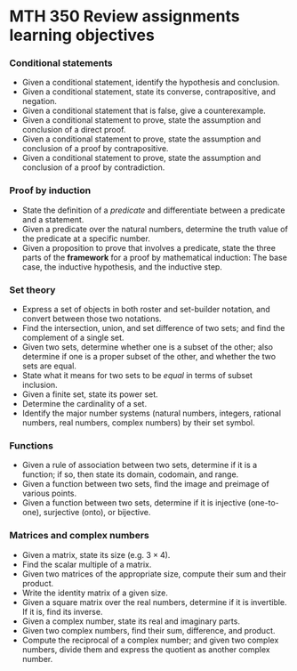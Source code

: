 # MTH 350 Review assignments learning objectives

### Conditional statements 

- Given a conditional statement, identify the hypothesis and conclusion. 
- Given a conditional statement, state its converse, contrapositive, and negation. 
- Given a conditional statement that is false, give a counterexample. 
- Given a conditional statement to prove, state the assumption and conclusion of a direct proof. 
- Given a conditional statement to prove, state the assumption and conclusion of a proof by contrapositive. 
- Given a conditional statement to prove, state the assumption and conclusion of a proof by contradiction. 

### Proof by induction

- State the definition of a *predicate* and differentiate between a predicate and a statement. 
- Given a predicate over the natural numbers, determine the truth value of the predicate at a specific number. 
- Given a proposition to prove that involves a predicate, state the three parts of the **framework** for a proof by mathematical induction: The base case, the inductive hypothesis, and the inductive step. 

### Set theory  

- Express a set of objects in both roster and set-builder notation, and convert between those two notations. 
- Find the intersection, union, and set difference of two sets; and find the complement of a single set. 
- Given two sets, determine whether one is a subset of the other; also determine if one is a proper subset of the other, and whether the two sets are equal. 
- State what it means for two sets to be *equal* in terms of subset inclusion. 
- Given a finite set, state its power set. 
- Determine the cardinality of a set. 
- Identify the major number systems (natural numbers, integers, rational numbers, real numbers, complex numbers) by their set symbol. 

### Functions

- Given a rule of association between two sets, determine if it is a function; if so, then state its domain, codomain, and range. 
- Given a function between two sets, find the image and preimage of various points. 
- Given a function between two sets, determine if it is injective (one-to-one), surjective (onto), or bijective. 

### Matrices and complex numbers

- Given a matrix, state its size (e.g. $3 \times 4$). 
- Find the scalar multiple of a matrix. 
- Given two matrices of the appropriate size, compute their sum and their product. 
- Write the identity matrix of a given size. 
- Given a square matrix over the real numbers, determine if it is invertible. If it is, find its inverse. 
- Given a complex number, state its real and imaginary parts. 
- Given two complex numbers, find their sum, difference, and product. 
- Compute the reciprocal of a complex number; and given two complex numbers, divide them and express the quotient as another complex number.  
<!--stackedit_data:
eyJoaXN0b3J5IjpbMTUwMjI5NDQ3XX0=
-->
